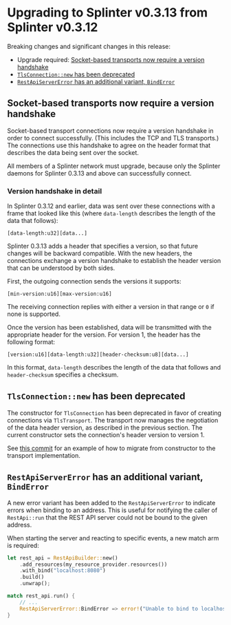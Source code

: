 # Upgrading to Splinter v0.3.13 from Splinter v0.3.12

Breaking changes and significant changes in this release:

* Upgrade required: [Socket-based transports now require a version
  handshake](#socket-based-transports-now-require-a-version-handshake)
* [`TlsConnection::new` has been
  deprecated](#tlsconnectionnew-has-been-deprecated)
* [`RestApiServerError` has an additional variant,
  `BindError`](#restapiservererror-has-an-additional-variant-binderror)

## Socket-based transports now require a version handshake

Socket-based transport connections now require a version handshake in order to
connect successfully. (This includes the TCP and TLS transports.) The
connections use this handshake to agree on the header format that describes the
data being sent over the socket.

All members of a Splinter network must upgrade, because only the Splinter
daemons for Splinter 0.3.13 and above can successfully connect.

### Version handshake in detail

In Splinter 0.3.12 and earlier, data was sent over these connections with a
frame that looked like this (where `data-length` describes the length of the
data that follows):

```
[data-length:u32][data...]
```

Splinter 0.3.13 adds a header that specifies a version, so that future changes
will be backward compatible. With the new headers, the connections exchange a
version handshake to establish the header version that can be understood by both
sides.

First, the outgoing connection sends the versions it supports:

```
[min-version:u16][max-version:u16]
```

The receiving connection replies with either a version in that range or `0` if
none is supported.

Once the version has been established, data will be transmitted with the
appropriate header for the version.  For version 1, the header has the following
format:

```
[version:u16][data-length:u32][header-checksum:u8][data...]
```

In this format, `data-length` describes the length of the data that follows and
`header-checksum` specifies a checksum.

## `TlsConnection::new` has been deprecated

The constructor for `TlsConnection` has been deprecated in favor of creating
connections via `TlsTransport`.  The transport now manages the negotiation
of the data header version, as described in the previous section.  The
current constructor sets the connection's header version to version 1.

See [this
commit](https://github.com/Cargill/splinter/commit/1f3f2594f05d8170905eb49ce9520864b6ee8b68)
for an example of how to migrate from constructor to the transport
implementation.

## `RestApiServerError` has an additional variant, `BindError`

A new error variant has been added to the `RestApiServerError` to indicate
errors when binding to an address.  This is useful for notifying the caller of
`RestApi::run` that the REST API server could not be bound to the given address.

When starting the server and reacting to specific events, a new match arm is
required:

```rust
let rest_api = RestApiBuilder::new()
    .add_resources(my_resource_provider.resources())
    .with_bind("localhost:8080")
    .build()
    .unwrap();

match rest_api.run() {
    // ...
    RestApiServerError::BindError => error!("Unable to bind to localhost:8080"),
}
```
